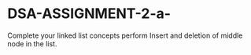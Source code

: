# DSA-ASSIGNMENT-2-a-
Complete your linked list concepts perform Insert and deletion of middle node in the list.
